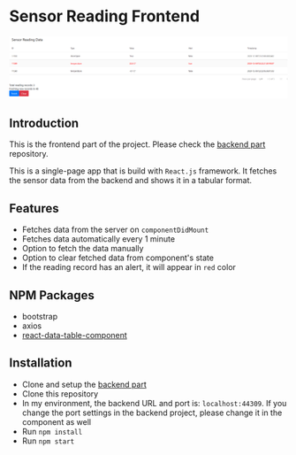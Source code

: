 # Sensor Reading Frontend

![Screen-shot](/public/front.png)

## Introduction
This is the frontend part of the project. Please check the [backend part](https://github.com/RamiB1234/sensor-reading-backend) repository.

This is a single-page app that is build with `React.js` framework. It fetches the sensor data from the backend and shows it in a tabular format.

## Features
- Fetches data from the server on `componentDidMount`
- Fetches data automatically every 1 minute
- Option to fetch the data manually
- Option to clear fetched data from component's state
- If the reading record has an alert, it will appear in `red` color

## NPM Packages
- bootstrap
- axios
- [react-data-table-component](https://www.npmjs.com/package/react-data-table-component)

## Installation
- Clone and setup the [backend part](https://github.com/RamiB1234/sensor-reading-backend)
- Clone this repository
- In my environment, the backend URL and port is: `localhost:44309`. If you change the port settings in the backend project, please change it in the component as well
- Run `npm install`
- Run `npm start`